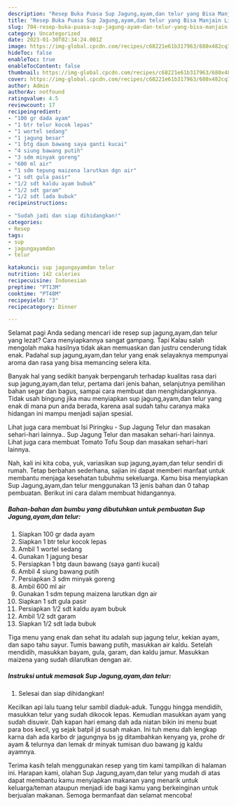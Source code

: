 ```yaml
---
description: "Resep Buka Puasa Sup Jagung,ayam,dan telur yang Bisa Manjain Lidah"
title: "Resep Buka Puasa Sup Jagung,ayam,dan telur yang Bisa Manjain Lidah"
slug: 704-resep-buka-puasa-sup-jagung-ayam-dan-telur-yang-bisa-manjain-lidah
category: Uncategorized
date: 2023-01-30T02:34:24.001Z
image: https://img-global.cpcdn.com/recipes/c68221e61b317963/680x482cq70/sup-jagungayamdan-telur-foto-resep-utama.jpg
hideToc: false
enableToc: true
enableTocContent: false
thumbnail: https://img-global.cpcdn.com/recipes/c68221e61b317963/680x482cq70/sup-jagungayamdan-telur-foto-resep-utama.jpg
cover: https://img-global.cpcdn.com/recipes/c68221e61b317963/680x482cq70/sup-jagungayamdan-telur-foto-resep-utama.jpg
author: Admin
authorAv: notfound
ratingvalue: 4.5
reviewcount: 17
recipeingredient:
- "100 gr dada ayam"
- "1 btr telur kocok lepas"
- "1 wortel sedang"
- "1 jagung besar"
- "1 btg daun bawang saya ganti kucai"
- "4 siung bawang putih"
- "3 sdm minyak goreng"
- "600 ml air"
- "1 sdm tepung maizena larutkan dgn air"
- "1 sdt gula pasir"
- "1/2 sdt kaldu ayam bubuk"
- "1/2 sdt garam"
- "1/2 sdt lada bubuk"
recipeinstructions:

- "Sudah jadi dan siap dihidangkan!"
categories:
- Resep
tags:
- sup
- jagungayamdan
- telur

katakunci: sup jagungayamdan telur 
nutrition: 142 calories
recipecuisine: Indonesian
preptime: "PT13M"
cooktime: "PT48M"
recipeyield: "3"
recipecategory: Dinner

---
```



Selamat pagi Anda sedang mencari ide resep sup jagung,ayam,dan telur yang lezat? Cara menyiapkannya sangat gampang. Tapi Kalau salah mengolah maka hasilnya tidak akan memuaskan dan justru cenderung tidak enak. Padahal sup jagung,ayam,dan telur yang enak selayaknya mempunyai aroma dan rasa yang bisa memancing selera kita.


Banyak hal yang sedikit banyak berpengaruh terhadap kualitas rasa dari sup jagung,ayam,dan telur, pertama dari jenis bahan, selanjutnya pemilihan bahan segar dan bagus, sampai cara membuat dan menghidangkannya. Tidak usah bingung jika mau menyiapkan sup jagung,ayam,dan telur yang enak di mana pun anda berada, karena asal sudah tahu caranya maka hidangan ini mampu menjadi sajian spesial.

Lihat juga cara membuat Isi Piringku - Sup Jagung Telur dan masakan sehari-hari lainnya.. Sup Jagung Telur dan masakan sehari-hari lainnya. Lihat juga cara membuat Tomato Tofu Soup dan masakan sehari-hari lainnya.


Nah, kali ini kita coba, yuk, variasikan sup jagung,ayam,dan telur sendiri di rumah. Tetap berbahan sederhana, sajian ini dapat memberi manfaat untuk membantu menjaga kesehatan tubuhmu sekeluarga. Kamu bisa menyiapkan Sup Jagung,ayam,dan telur menggunakan 13 jenis bahan dan 0 tahap pembuatan. Berikut ini cara dalam membuat hidangannya.

<!--inarticleads1-->

##### Bahan-bahan dan bumbu yang dibutuhkan untuk pembuatan Sup Jagung,ayam,dan telur:

1. Siapkan 100 gr dada ayam
1. Siapkan 1 btr telur kocok lepas
1. Ambil 1 wortel sedang
1. Gunakan 1 jagung besar
1. Persiapkan 1 btg daun bawang (saya ganti kucai)
1. Ambil 4 siung bawang putih
1. Persiapkan 3 sdm minyak goreng
1. Ambil 600 ml air
1. Gunakan 1 sdm tepung maizena larutkan dgn air
1. Siapkan 1 sdt gula pasir
1. Persiapkan 1/2 sdt kaldu ayam bubuk
1. Ambil 1/2 sdt garam
1. Siapkan 1/2 sdt lada bubuk


Tiga menu yang enak dan sehat itu adalah sup jagung telur, kekian ayam, dan sapo tahu sayur. Tumis bawang putih, masukkan air kaldu. Setelah mendidih, masukkan bayam, gula, garam, dan kaldu jamur. Masukkan maizena yang sudah dilarutkan dengan air. 

<!--inarticleads2-->

##### Instruksi untuk memasak Sup Jagung,ayam,dan telur:


1. Selesai dan siap dihidangkan!

Kecilkan api lalu tuang telur sambil diaduk-aduk. Tunggu hingga mendidih, masukkan telur yang sudah dikocok lepas. Kemudian masukkan ayam yang sudah disuwir. Dah kapan hari emang dah ada niatan bikin ini menu buat para bos kecil, yg sejak batpil jd susah makan. Ini tuh menu dah lengkap karna dah ada karbo dr jagungnya bs jg ditambahkan kenyang ya, prohe dr ayam &amp; telurnya dan lemak dr minyak tumisan duo bawang jg kaldu ayamnya. 

Terima kasih telah menggunakan resep yang tim kami tampilkan di halaman ini. Harapan kami, olahan Sup Jagung,ayam,dan telur yang mudah di atas dapat membantu kamu menyiapkan makanan yang menarik untuk keluarga/teman ataupun menjadi ide bagi kamu yang berkeinginan untuk berjualan makanan. Semoga bermanfaat dan selamat mencoba!
